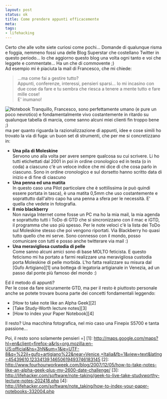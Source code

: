 ```yaml
--- 
layout: post
status: ok
title: Come prendere appunti efficacemente
meta: 
tags: 
- lifehacking
---
```

Certo che alle volte siete curiosi come pochi... Domande di qualunque risma e foggia, nemmeno fossi una delle Blog Superstar che costellano Twitter in questo periodo... Io che aggiorno questo blog una volta ogni tanto e voi che leggete e commentate... Ha un che di commovente ;)  
Ad esempio mi è piaciuta la mail di Francesco, che mi chiede:  
> ...ma come fai a gestire tutto?  
> Appunti, conferenze, interessi, pensieri sparsi... Io mi incasino con due cose da fare e tu sembra che riesca a tenere a mente tutto e fare mille cose!  
> E' inumano!  
  
![Notebook](http://farm3.static.flickr.com/2401/2102514365_a7558189f4_m.jpg)
Tranquillo, Francesco, sono perfettamente umano (e pure un poco nevrotico) e fondamentalmente vivo costantemente in ritardo su qualunque tabella di marcia, come sanno alcuni miei clienti fin troppo bene ;)  
ma per quanto riguarda la razionalizzazione di appunti, idee e cose simili ho trovato la via di fuga: un buon set di strumenti, che per me si concretizzano in:

*  **Una pila di Moleskine**  
   Servono uno alla volta per avere sempre qualcosa su cui scrivere. Li ho tutti etichettati dal 2001 in poi in ordine cronologico ed in testa (o in coda) a ciascuno c'è un veloce indice che mi dice di che cosa parlo in ciascuno. Sono in ordine cronologico e sul dorsetto hanno scritto data di inizio e di fine di ciascuno  
*  **Una penna ed una matita**  
   In questo caso una Pilot particolare che è sottilissima (e può quindi essere portata in tasca), è una matita 0,5mm che uso costantemente e soprattutto dall'altro capo ha una penna a sfera per le necessità. E' quella che vedete in fotografia.
* **Il mio blackberry**  
   Non naviga Internet come fosse un PC ma ho la mia mail, la mia agenda e soprattutto tutti i ToDo di GTD che si sincronizzano con il mac e iGTD, il programma che uso più spesso. Per le note veloci c'è la lista dei ToDo sul Moleskine stesso che poi vengono riportati. Via Blackberry ho quasi tutto quello che mi serve. Sono connesso con il mondo, posso comunicare con tutti e posso anche twitterare via mail :)  
* **Una meravigliosa custodia di pelle**  
   Come sanno alcuni amici sono di base MOLTO feticista. E questo feticismo mi ha portato a farmi realizzare una meravigliosa custodia porta Moleskine di pelle morbida. L'ho fatta realizzare su misura dal
[Gufo Artigiano][1]
 una bottega di legatoria artigianale in Venezia, ad un passo dal ponte più famoso del mondo :)  
  
Ed il metodo di appunti?  
Per le cose da fare sicuramente GTD, ma per il resto è piuttosto personale anche se potete trovare buona parte dei concetti fondamentali
leggendo:

* [How to take note like an Alpha Geek][2]  
* [Take Study-Worth lecture notes][3]  
* [How to index your Paper Notebook][4] 
  
Il resto? Una macchina fotografica, nel mio caso una Finepix S5700 e tanta passione...  
  
Poi, il resto sono solamente pensieri =]
[1]: http://maps.google.com/maps?hl=en&client=firefox-a&rls=org.mozilla:en-US:official&hs=3hN&um=1&ie=UTF-8&q=%22il+gufo+artigiano%22&near=Venice,+Italia&fb=1&view=text&latlng=45439610,12334139,14650619493746183145
[2]: http://www.fourhourworkweek.com/blog/2007/12/05/how-to-take-notes-like-an-alpha-geek-plus-my-2600-date-challenge/
[3]: http://lifehacker.com/software/note-taking/geek-to-live-take-studyworthy-lecture-notes-202418.php
[4]: http://lifehacker.com/software/note_taking/how-to-index-your-paper-notebooks-332004.php
 
